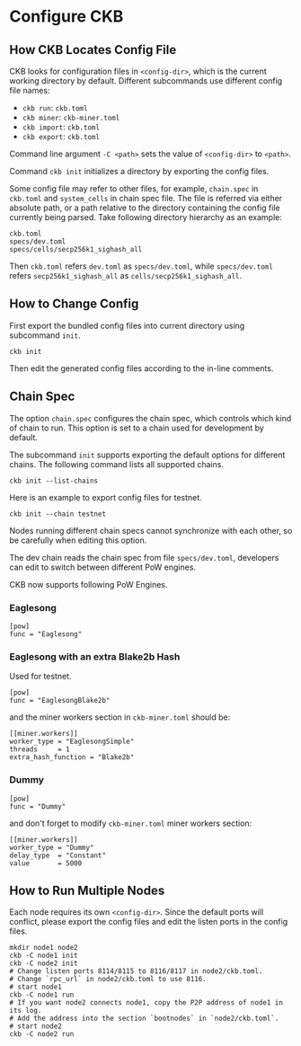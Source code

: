 # Configure CKB

## How CKB Locates Config File

CKB looks for configuration files in `<config-dir>`, which is the current working directory by default. Different subcommands use different config file names:

-   `ckb run`: `ckb.toml`
-   `ckb miner`: `ckb-miner.toml`
-   `ckb import`: `ckb.toml`
-   `ckb export`: `ckb.toml`

Command line argument `-C <path>` sets the value of `<config-dir>` to `<path>`.

Command `ckb init` initializes a directory by exporting the config files.

Some config file may refer to other files, for example, `chain.spec` in
`ckb.toml` and `system_cells` in chain spec file. The file is referred via
either absolute path, or a path relative to the directory containing the
config file currently being parsed. Take following directory hierarchy as an
example:

```
ckb.toml
specs/dev.toml
specs/cells/secp256k1_sighash_all
```

Then `ckb.toml` refers `dev.toml` as `specs/dev.toml`, while
`specs/dev.toml` refers `secp256k1_sighash_all` as `cells/secp256k1_sighash_all`.

## How to Change Config

First export the bundled config files into current directory using subcommand `init`.

```
ckb init
```

Then edit the generated config files according to the in-line comments.

## Chain Spec

The option `chain.spec` configures the chain spec, which controls which kind of chain to run.
This option is set to a chain used for development by default.

The subcommand `init` supports exporting the default options for different
chains. The following command lists all supported chains.

```
ckb init --list-chains
```

Here is an example to export config files for testnet.

```
ckb init --chain testnet
```

Nodes running different chain specs cannot synchronize with each other, so be carefully when editing this option.

The dev chain reads the chain spec from file `specs/dev.toml`, developers can edit to switch between different PoW engines.

CKB now supports following PoW Engines.

### Eaglesong

```
[pow]
func = "Eaglesong"
```

### Eaglesong with an extra Blake2b Hash

Used for testnet.

```
[pow]
func = "EaglesongBlake2b"
```

and the miner workers section in `ckb-miner.toml` should be:

```
[[miner.workers]]
worker_type = "EaglesongSimple"
threads     = 1
extra_hash_function = "Blake2b"
```

### Dummy

```
[pow]
func = "Dummy"
```

and don't forget to modify `ckb-miner.toml` miner workers section:

```
[[miner.workers]]
worker_type = "Dummy"
delay_type  = "Constant"
value       = 5000
```

## How to Run Multiple Nodes

Each node requires its own `<config-dir>`. Since the default ports will conflict, please export the config files and edit the listen ports in the config files.

```
mkdir node1 node2
ckb -C node1 init
ckb -C node2 init
# Change listen ports 8114/8115 to 8116/8117 in node2/ckb.toml.
# Change `rpc_url` in node2/ckb.toml to use 8116.
# start node1
ckb -C node1 run
# If you want node2 connects node1, copy the P2P address of node1 in its log.
# Add the address into the section `bootnodes` in `node2/ckb.toml`.
# start node2
ckb -C node2 run
```

